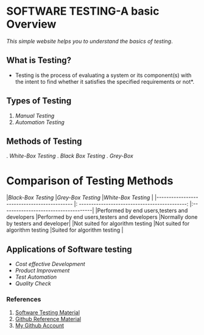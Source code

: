 # SOFTWARE TESTING-A basic Overview

*This simple website helps you to understand the basics of testing*.

## **What is Testing?**
* Testing is the process of evaluating a system or its component(s) with the intent to find whether it satisfies the specified requirements or not*.

## **Types of Testing**
1. *Manual Testing*
2. *Automation Testing*

## **Methods of Testing**
. *White-Box Testing*
. *Black Box Testing*
. *Grey-Box*

# **Comparison of Testing Methods**

|*Black-Box Testing*                           |*Grey-Box Testing*                              |*White-Box Testing*                   |
|--------------------------------------------  |: --------------------------------------------: |:-------------------------------------|
|Performed by end users,testers and developers |Performed by end users,testers and developers   |Normally done by testers and developer| 
|Not suited for algorithm testing              |Not suited for algorithm testing                |Suited for algorithm testing          |
                 

## **Applications of Software testing**
- *Cost effective Development*
- *Product Improvement*
- *Test Automation*
- *Quality Check*

### **References**

1. [Software Testing Material](https://www.tutorialspoint.com/software_testing/index.htm)
2. [Github Reference Material](https://dillinger.io)
3. [My Github Account](https://github.com/Bhavya-123)


